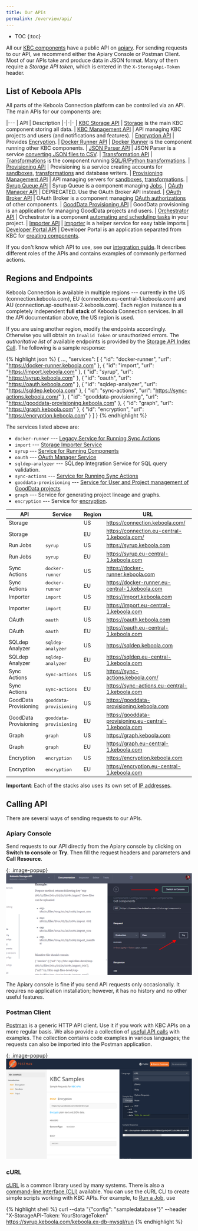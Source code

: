 ```yaml
---
title: Our APIs
permalink: /overview/api/
---
```


* TOC
{:toc}

All our [KBC components](/overview/) have a public API on [apiary](https://apiary.io/). For sending requests to our
API, we recommend either the Apiary Console or Postman Client. Most of our APIs take and produce data in JSON format.
Many of them require a *Storage API token*, which is entered in the `X-StorageApi-Token` header.

## List of Keboola APIs

All parts of the Keboola Connection platform can be controlled via an API.
The main APIs for our components are:

|---
| API | Description
|-|-|-
| [KBC Storage API](https://keboola.docs.apiary.io/) | [Storage](/integrate/storage/) is the main KBC component storing all data. 
| [KBC Management API](https://keboolamanagementapi.docs.apiary.io/) | API managing KBC projects and users (and notifications and features). 
| [Encryption API](https://keboolaencryption.docs.apiary.io/#) | Provides [Encryption](/overview/encryption/). 
| [Docker Runner API](https://kebooladocker.docs.apiary.io/#) | [Docker Runner](/extend/docker-runner/) is the component running other KBC components. 
| [JSON Parser API](https://jsonparserapi.docs.apiary.io/#) | JSON Parser is a service [converting JSON files to CSV](https://json-parser.keboola.com/). 
| [Transformation API](https://keboolatransformationapi.docs.apiary.io/#) | [Transformations](/integrate/transformations/) is the component running [SQL/R/Python transformations](https://help.keboola.com/manipulation/transformations/). 
| [Provisioning API](https://provisioningapi.docs.apiary.io/#) | Provisioning is a service creating accounts for [sandboxes](https://help.keboola.com/manipulation/transformations/sandbox/), [transformations](https://help.keboola.com/manipulation/transformations/) and database writers. 
| [Provisioning Management API](https://provisioningmanagementapi.docs.apiary.io/#) | API managing servers for [sandboxes](https://help.keboola.com/manipulation/transformations/sandbox/), [transformations](https://help.keboola.com/manipulation/transformations/). 
| [Syrup Queue API](https://syrupqueue.docs.apiary.io/#) | Syrup Queue is a component managing [Jobs](/integrate/jobs/). 
| [OAuth Manager API](https://oauthv2.docs.apiary.io/#) | DEPRECATED. Use the OAuth Broker API instead. 
| [OAuth Broker API](https://oauthapi3.docs.apiary.io/#) | OAuth Broker is a component managing [OAuth authorizations](/extend/common-interface/oauth/#authorize) of other components. 
| [GoodData Provisioning API](https://keboolagooddataprovisioning.docs.apiary.io/#) | GoodData provisioning is an application for managing GoodData projects and users. 
| [Orchestrator API](https://keboolaorchestratorv2api.docs.apiary.io/#) | Orchestrator is a component [automating and scheduling tasks](https://help.keboola.com/tutorial/automate/) in your project. 
| [Importer API](https://app.swaggerhub.com/apis-docs/keboola/import/1.0.0) | [Importer](/integrate/storage/api/importer/) is a helper service for easy table imports 
| [Developer Portal API](https://kebooladeveloperportal.docs.apiary.io/#) | Developer Portal is an application separated from KBC for [creating components](/extend/component/).

If you don't know which API to use, see our [integration guide](/integrate/). It describes different roles of the APIs and contains examples of commonly
performed actions.

## Regions and Endpoints
Keboola Connection is available in multiple regions --- currently in the US (connection.keboola.com), EU (connection.eu-central-1.keboola.com) and AU (connection.ap-southeast-2.keboola.com).
Each region instance is a completely independent **full stack** of Keboola Connection services.
In all the API documentation above, the US region is used.

If you are using another region, modify the endpoints accordingly.
Otherwise you will obtain an `Invalid Token` or unauthorized errors. The *authoritative list* of available endpoints is provided by the [Storage API Index Call](https://keboola.docs.apiary.io/#reference/miscellaneous/api-index/component-list). The following is a sample response:

{% highlight json %}
{
    ...,
    "services": [
        {
            "id": "docker-runner",
            "url": "https://docker-runner.keboola.com"
        },
        {
            "id": "import",
            "url": "https://import.keboola.com"
        },
        {
            "id": "syrup",
            "url": "https://syrup.keboola.com"
        },
        {
            "id": "oauth",
            "url": "https://oauth.keboola.com"
        },
        {
            "id": "sqldep-analyzer",
            "url": "https://sqldep.keboola.com"
        },
        {
            "id": "sync-actions",
            "url": "https://sync-actions.keboola.com/"
        },
        {
            "id": "gooddata-provisioning",
            "url": "https://gooddata-provisioning.keboola.com"
        },
        {
            "id": "graph",
            "url": "https://graph.keboola.com"
        },
        {
            "id": "encryption",
            "url": "https://encryption.keboola.com"
        }
    ]
}
{% endhighlight %}

The services listed above are:

- `docker-runner` --- [Legacy Service for Running Sync Actions](/extend/common-interface/actions/)
- `import` --- [Storage Importer Service](/integrate/storage/api/importer/)
- `syrup` --- [Service for Running Components](/extend/docker-runner/)
- `oauth` --- [OAuth Manager Service](/extend/common-interface/oauth/)
- `sqldep-analyzer` --- SQLdep Integration Service for SQL query validation.
- `sync-actions` --- [Service for Running Sync Actions](/extend/common-interface/actions/)
- `gooddata-provisioning` --- [Service for User and Project management of GoodData projects](https://keboolagooddataprovisioning.docs.apiary.io/#)
- `graph` --- Service for generating project lineage and graphs.
- `encryption` --- Service for [encryption](https://developers.keboola.com/overview/encryption/).

|API|Service|Region|URL|
|---|-------|------|---|
|Storage||US|https://connection.keboola.com/|
|Storage||EU|https://connection.eu-central-1.keboola.com/|
|Run Jobs|`syrup`|US|https://syrup.keboola.com|
|Run Jobs|`syrup`|EU|https://syrup.eu-central-1.keboola.com|
|Sync Actions|`docker-runner`|US|https://docker-runner.keboola.com|
|Sync Actions|`docker-runner`|EU|https://docker-runner.eu-central-1.keboola.com|
|Importer|`import`|US|https://import.keboola.com|
|Importer|`import`|EU|https://import.eu-central-1.keboola.com|
|OAuth|`oauth`|US|https://oauth.keboola.com|
|OAuth|`oauth`|EU|https://oauth.eu-central-1.keboola.com|
|SQLdep Analyzer|`sqldep-analyzer`|US|https://sqldep.keboola.com|
|SQLdep Analyzer|`sqldep-analyzer`|EU|https://sqldep.eu-central-1.keboola.com|
|Sync Actions|`sync-actions`|US|https://sync-actions.keboola.com/|
|Sync Actions|`sync-actions`|EU|https://sync-actions.eu-central-1.keboola.com|
|GoodData Provisioning|`gooddata-provisioning`|US|https://gooddata-provisioning.keboola.com|
|GoodData Provisioning|`gooddata-provisioning`|EU|https://gooddata-provisioning.eu-central-1.keboola.com|
|Graph|`graph`|US|https://graph.keboola.com|
|Graph|`graph`|EU|https://graph.eu-central-1.keboola.com|
|Encryption|`encryption`|US|https://encryption.keboola.com|
|Encryption|`encryption`|EU|https://encryption.eu-central-1.keboola.com|

**Important**: Each of the stacks also uses its own set of [IP addresses](https://help.keboola.com/extractors/ip-addresses/).

## Calling API

There are several ways of sending requests to our APIs.

### Apiary Console
Send requests to our API directly from the Apiary console by clicking on **Switch to console** or **Try**.
Then fill the request headers and parameters and **Call Resource**.

{: .image-popup}
![Apiary console](/overview/api/apiary-console.png)

The Apiary console is fine if you send API requests only occasionally. It requires no application installation;
however, it has no history and no other useful features.

### Postman Client
[Postman](https://www.getpostman.com/) is a generic HTTP API client. Use it if you work with KBC APIs on a more regular basis.
We also provide a collection of [useful API calls](https://documenter.getpostman.com/view/3086797/kbc-samples/77h845D?version=latest#9b9f3e7b-de3b-4c90-bad6-a8760e3852eb) with examples.
The collection contains code examples in various languages; the requests can also be imported into the Postman application.

{: .image-popup}
![Postman Docs](/overview/api/postman-import.png)

### cURL
[cURL](https://curl.haxx.se/) is a common library used by many systems. There is also
a [command-line interface (CLI)](https://curl.haxx.se/docs/manpage.html) available.
You can use the cURL CLI to create simple scripts working with KBC APIs. For example, to [Run a Job](/integrate/jobs/),
use

{% highlight shell %}
curl --data "{\"config\": \"sampledatabase\"}" --header "X-StorageAPI-Token: YourStorageToken" https://syrup.keboola.com/keboola.ex-db-mysql/run
{% endhighlight %}
